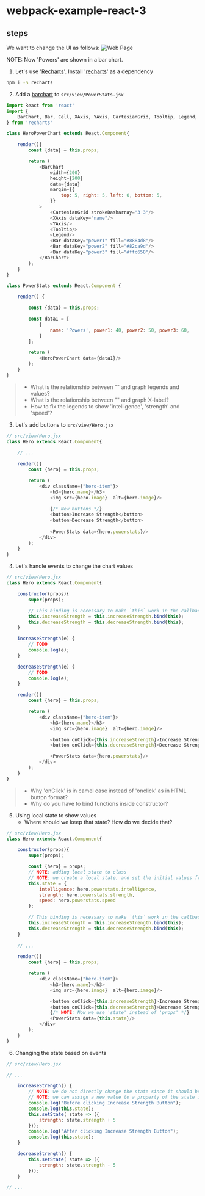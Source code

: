 # webpack-example-react-3


## steps

We want to change the UI as follows:
![Web Page](./new_hero.png)

NOTE: Now 'Powers' are shown in a bar chart.

1. Let's use '[Recharts](http://recharts.org/en-US/)'. Install '[recharts](https://github.com/recharts/recharts)' as a dependency
```bash
npm i -S recharts
```
2. Add a [barchart](http://recharts.org/en-US/examples/SimpleBarChart) to `src/view/PowerStats.jsx`
```javascript
import React from 'react'
import {
    BarChart, Bar, Cell, XAxis, YAxis, CartesianGrid, Tooltip, Legend,
} from 'recharts'

class HeroPowerChart extends React.Component{

    render(){
        const {data} = this.props;

        return (
            <BarChart
                width={200}
                height={200}
                data={data}
                margin={{
                    top: 5, right: 5, left: 0, bottom: 5,
                }}
            >
                <CartesianGrid strokeDasharray="3 3"/>
                <XAxis dataKey="name"/>
                <YAxis/>
                <Tooltip/>
                <Legend/>
                <Bar dataKey="power1" fill="#8884d8"/>
                <Bar dataKey="power2" fill="#82ca9d"/>
                <Bar dataKey="power3" fill="#ffc658"/>
            </BarChart>
        );
    }
}
```

```javascript
class PowerStats extends React.Component {

    render() {

        const {data} = this.props;

        const data1 = [
            {
                name: 'Powers', power1: 40, power2: 50, power3: 60,
            }
        ];

        return (
            <HeroPowerChart data={data1}/>
        );
    }
}
```

>- What is the relationship between "<Bar dataKey='power1' />" and graph legends and values?
>- What is the relationship between "<XAxis dataKey='name' />" and graph X-label?
>- How to fix the legends to show 'intelligence', 'strength' and 'speed'?

3. Let's add buttons to `src/view/Hero.jsx`
```javascript
// src/view/Hero.jsx
class Hero extends React.Component{

    // ...
    
    render(){
        const {hero} = this.props;

        return (
            <div className={"hero-item"}>
                <h3>{hero.name}</h3>
                <img src={hero.image}  alt={hero.image}/>
                
                {/* New buttons */}
                <button>Increase Strength</button>
                <button>Decrease Strength</button>
                
                <PowerStats data={hero.powerstats}/>
            </div>
        );
    }
}
```

4. Let's handle events to change the chart values
```javascript
// src/view/Hero.jsx
class Hero extends React.Component{

    constructor(props){
        super(props);

        // This binding is necessary to make `this` work in the callback
        this.increaseStrength = this.increaseStrength.bind(this);
        this.decreaseStrength = this.decreaseStrength.bind(this);
    }

    increaseStrength(e) {
        // TODO
        console.log(e);
    }

    decreaseStrength(e) {
        // TODO
        console.log(e);
    }

    render(){
        const {hero} = this.props;

        return (
            <div className={"hero-item"}>
                <h3>{hero.name}</h3>
                <img src={hero.image}  alt={hero.image}/>

                <button onClick={this.increaseStrength}>Increase Strength</button>
                <button onClick={this.decreaseStrength}>Decrease Strength</button>

                <PowerStats data={hero.powerstats}/>
            </div>
        );
    }
}
```
>- Why 'onClick' is in camel case instead of 'onclick' as in HTML button format?
>- Why do you have to bind functions inside constructor?

5. Using local state to show values
    - Where should we keep that state? How do we decide that?

```javascript
// src/view/Hero.jsx
class Hero extends React.Component{

    constructor(props){
        super(props);

        const {hero} = props;
        // NOTE: adding local state to class
        // NOTE: we create a local state, and set the initial values from 'props'
        this.state = {
            intelligence: hero.powerstats.intelligence,
            strength: hero.powerstats.strength,
            speed: hero.powerstats.speed
        };

        // This binding is necessary to make `this` work in the callback
        this.increaseStrength = this.increaseStrength.bind(this);
        this.decreaseStrength = this.decreaseStrength.bind(this);
    }
    
    // ...

    render(){
        const {hero} = this.props;

        return (
            <div className={"hero-item"}>
                <h3>{hero.name}</h3>
                <img src={hero.image}  alt={hero.image}/>

                <button onClick={this.increaseStrength}>Increase Strength</button>
                <button onClick={this.decreaseStrength}>Decrease Strength</button>
                {/* NOTE: Now we use 'state' instead of 'props' */}
                <PowerStats data={this.state}/>
            </div>
        );
    }
}
```

6. Changing the state based on events

```javascript
// src/view/Hero.jsx

// ...

    increaseStrength() {
        // NOTE: we do not directly change the state since it should be immutable
        // NOTE: we can assign a new value to a property of the state instead of replacing whole state!
        console.log("Before clicking Increase Strength Button");
        console.log(this.state);
        this.setState( state => ({
            strength: state.strength + 5
        }));
        console.log("After clicking Increase Strength Button");
        console.log(this.state);
    }

    decreaseStrength() {
        this.setState( state => ({
            strength: state.strength - 5
        }));
    }

// ...

```
